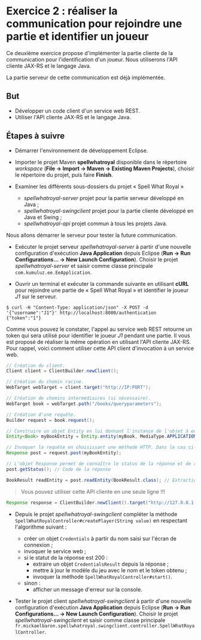 # Exercice 2 : réaliser la communication pour rejoindre une partie et identifier un joueur

Ce deuxième exercice propose d'implémenter la partie cliente de la communication pour l'identification d'un joueur. Nous utiliserons l'API cliente JAX-RS et le langage Java.

La partie serveur de cette communication est déjà implémentée.

## But

* Développer un code client d'un service web REST.
* Utiliser l'API cliente JAX-RS et le langage Java.

## Étapes à suivre

* Démarrer l'environnement de développement Eclipse.

* Importer le projet Maven **spellwhatroyal** disponible dans le répertoire _workspace_ (**File -> Import -> Maven -> Existing Maven Projects**), choisir le répertoire du projet, puis faire **Finish**.

* Examiner les différents sous-dossiers du projet « Spell What Royal »
  * _spellwhatroyal-server_ projet pour la partie serveur développé en Java ;
  * _spellwhatroyal-swingclient_ projet pour la partie cliente développé en Java et Swing ;
  * _spellwhatroyal-api_ projet commun à tous les projets Java.

Nous allons démarrer le serveur pour tester la future communication.

* Exécuter le projet serveur _spellwhatroyal-server_ à partir d'une nouvelle configuration d'exécution **Java Application** depuis Eclipse (**Run -> Run Configurations... -> New Launch Configuration**). Choisir le projet _spellwhatroyal-server_ et saisir comme classe principale `com.kumuluz.ee.EeApplication`.

* Ouvrir un terminal et exécuter la commande suivante en utilisant **cURL** pour rejoindre une partie de « Spell What Royal » et identifier le joueur _J1_ sur le serveur.

```console
$ curl -H "Content-Type: application/json" -X POST -d '{"username":"J1"}' http://localhost:8080/authentication
{"token":"1"}
```

Comme vous pouvez le constater, l'appel au service web REST retourne un token qui sera utilisé pour identifier le joueur _J1_ pendant une partie. Il vous est proposé de réaliser la même opération en utilisant l'API cliente JAX-RS. Pour rappel, voici comment utiliser cette API client d'invocation à un service web.

```Java
// Création du client.
Client client = ClientBuilder.newClient();

// Création du chemin racine.
WebTarget webTarget = client.target("http://IP:PORT");

// Création de chemins intermédiaires (si nécessaire).
WebTarget book = webTarget.path("/books/queryparameters");

// Création d'une requête.
Builder request = book.request();

// Construire un objet Entity en lui donnant l'instance de l'objet à envoyer et le format d'échange.
Entity<Book> myBookEntity = Entity.entity(myBook, MediaType.APPLICATION_JSON_TYPE);

// Invoquer la requête en choisissant une méthode HTTP. Dans le cas ci-dessous, c'est une méthode POST qui est utilisée.
Response post = request.post(myBookEntity);

// L'objet Response permet de connaître le status de la réponse et de récupérer un objet en retour.
post.getStatus(); // Code de la réponse

BookResult readEntity = post.readEntity(BookResult.class); // Extraction de l'objet de la réponse.
```

> Vous pouvez utiliser cette API cliente en une seule ligne !!!

```Java
Response response = ClientBuilder.newClient().target("http://127.0.0.1:9992").path("/books/queryparameters").request().post(Entity.entity(myBook, MediaType.APPLICATION_JSON_TYPE));
```

* Depuis le projet _spellwhatroyal-swingclient_ compléter la méthode `SpellWhatRoyalController#createPlayer(String value)` en respectant l'algorithme suivant :

  * créer un objet `Credentials` à partir du nom saisi sur l'écran de connexion ;
  * invoquer le service web ;
  * si le statut de la réponse est 200 :
    * extraire un objet `CredentialsResult` depuis la réponse ;
    * mettre à jour le modèle du jeu avec le nom et le token obtenu ;
    * invoquer la méthode `SpellWhatRoyalController#start()`.
  * sinon :
    * afficher un message d'erreur sur la console.

* Tester le projet client _spellwhatroyal-swingclient_ à partir d'une nouvelle configuration d'exécution **Java Application** depuis Eclipse (**Run -> Run Configurations... -> New Launch Configuration**). Choisir le projet _spellwhatroyal-swingclient_ et saisir comme classe principale `fr.mickaelbaron.spellwhatroyal.swingclient.controller.SpellWhatRoyalController`.
